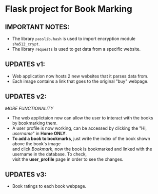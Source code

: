 # Flask project for Book Marking  
## IMPORTANT NOTES:  
* The library `passlib.hash` is used to import encryption module `sha512_crypt`.
* The library `requests` is used to get data from a specific website.

## UPDATES v1:
* Web application now hosts 2 new websites that it parses data from.  
* Each image contains a link that goes to the original "buy" webpage.

## UPDATES v2:
*MORE FUNCTIONALITY*  
* The web applictaion now can allow the user to interact with the books by bookmarking them.  
* A user profile is now working, can be accessed by clicking the "Hi, *username*" in __Home ONLY__.  
* __To add a book to bookmarks__, just write the index of the book shown above the book's image  
  and click *Bookmark*, now the book is bookmarked and linked with the username in the database. To check,  
  visit the __user_profile__ page in order to see the changes.

## UPDATES v3:
* Book ratings to each book webpage.
